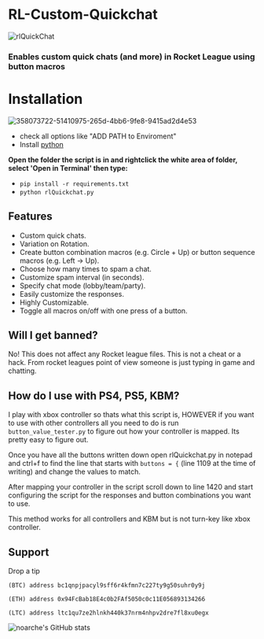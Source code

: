 # RL-Custom-Quickchat

![rlQuickChat](https://github.com/user-attachments/assets/31f984c7-5546-4bc3-933f-5c1ba5f1bdd7)



### Enables custom quick chats (and more) in Rocket League using button macros


# Installation
![358073722-51410975-265d-4bb6-9fe8-9415ad2d4e53](https://github.com/user-attachments/assets/6980d768-6d59-401a-b26f-6049cea80e1e)

- check all options like "ADD PATH to Enviroment"
- Install [python](https://www.python.org/downloads/)
  
**Open the folder the script is in and rightclick the white area of folder, select 'Open in Terminal' then type:**
  
- `pip install -r requirements.txt`
- `python rlQuickchat.py`



## Features

- Custom quick chats.
- Variation on Rotation. 
- Create button combination macros (e.g. Circle + Up) or button sequence macros (e.g. Left → Up).
- Choose how many times to spam a chat.
- Customize spam interval (in seconds).
- Specify chat mode (lobby/team/party).
- Easily customize the responses. 
- Highly Customizable.
- Toggle all macros on/off with one press of a button.


## Will I get banned?

No! This does not affect any Rocket league files. This is not a cheat or a hack. From rocket leagues point of view someone is just typing in game and chatting.

## How do I use with PS4, PS5, KBM?

I play with xbox controller so thats what this script is, HOWEVER if you want to use with other controllers all you need to do is run `button_value_tester.py` to figure out how your controller is mapped. Its pretty easy to figure out. 

Once you have all the buttons written down open rlQuickchat.py in notepad and ctrl+f to find the line that starts with `buttons = {` (line 1109 at the time of writing) and change the values to match. 

After mapping your controller in the script scroll down to line 1420 and start configuring the script for the responses and button combinations you want to use. 

This method works for all controllers and KBM but is not turn-key like xbox controller. 

## Support

Drop a tip

    (BTC) address bc1qnpjpacyl9sff6r4kfmn7c227ty9g50suhr0y9j
    
    (ETH) address 0x94FcBab18E4c0b2FAf5050c0c11E056893134266
    
    (LTC) address ltc1qu7ze2hlnkh440k37nrm4nhpv2dre7fl8xu0egx

![noarche's GitHub stats](https://github-readme-stats.vercel.app/api?username=noarche&show_icons=true&theme=transparent)
